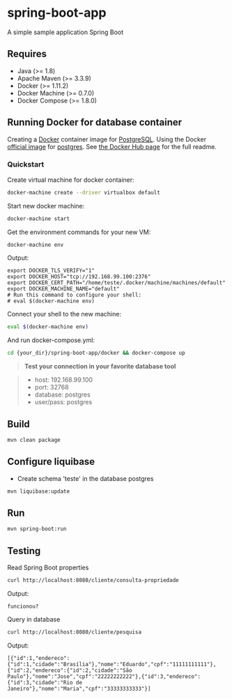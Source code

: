 # spring-boot-app

A simple sample application Spring Boot

## Requires

- Java (>= 1.8)
- Apache Maven (>= 3.3.9)
- Docker (>= 1.11.2)
- Docker Machine (>= 0.7.0)
- Docker Compose (>= 1.8.0)

## Running Docker for database container
Creating a [Docker](https://www.docker.com/) container image for [PostgreSQL](http://postgresql.org/). Using the Docker [official image](https://docs.docker.com/docker-hub/official_repos/) for [postgres](https://registry.hub.docker.com/_/postgres/). See [the Docker Hub page](https://registry.hub.docker.com/_/postgres/) for the full readme.

### Quickstart

Create virtual machine for docker container:
```bash
docker-machine create --driver virtualbox default
```
Start new docker machine:
```bash
docker-machine start
```
Get the environment commands for your new VM:
```bash
docker-machine env
```
Output:
```console
export DOCKER_TLS_VERIFY="1"
export DOCKER_HOST="tcp://192.168.99.100:2376"
export DOCKER_CERT_PATH="/home/teste/.docker/machine/machines/default"
export DOCKER_MACHINE_NAME="default"
# Run this command to configure your shell: 
# eval $(docker-machine env)
```
Connect your shell to the new machine:
```bash
eval $(docker-machine env)
```
And run docker-compose.yml:
```bash
cd {your_dir}/spring-boot-app/docker && docker-compose up
```
> **Test your connection in your favorite database tool**

> - host: 192.168.99.100 
> - port: 32768 
> - database: postgres
> - user/pass: postgres

## Build
```bash
mvn clean package
```

## Configure liquibase
- Create schema 'teste' in the database postgres
```bash
mvn liquibase:update
```

## Run
```bash
mvn spring-boot:run
```

## Testing
Read Spring Boot properties
```bash
curl http://localhost:8080/cliente/consulta-propriedade
```
Output:

```console
funcionou?
```

Query in database
```bash
curl http://localhost:8080/cliente/pesquisa
```
Output:

```console
[{"id":1,"endereco":{"id":1,"cidade":"Brasília"},"nome":"Eduardo","cpf":"11111111111"},{"id":2,"endereco":{"id":2,"cidade":"São Paulo"},"nome":"Jose","cpf":"22222222222"},{"id":3,"endereco":{"id":3,"cidade":"Rio de Janeiro"},"nome":"Maria","cpf":"33333333333"}]
```



